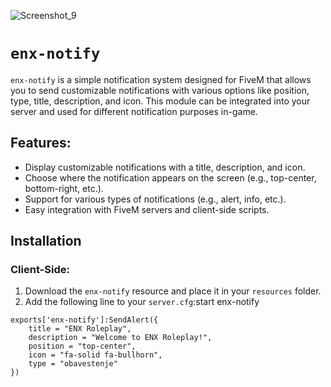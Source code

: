 ![Screenshot_9](https://github.com/user-attachments/assets/2621c32f-7a46-4bc9-a893-e83732e7d39f)


# `enx-notify`

`enx-notify` is a simple notification system designed for FiveM that allows you to send customizable notifications with various options like position, type, title, description, and icon. This module can be integrated into your server and used for different notification purposes in-game.

## Features:
- Display customizable notifications with a title, description, and icon.
- Choose where the notification appears on the screen (e.g., top-center, bottom-right, etc.).
- Support for various types of notifications (e.g., alert, info, etc.).
- Easy integration with FiveM servers and client-side scripts.

## Installation

### Client-Side:
1. Download the `enx-notify` resource and place it in your `resources` folder.
2. Add the following line to your `server.cfg`:start enx-notify

```example 
exports['enx-notify']:SendAlert({
    title = "ENX Roleplay",
    description = "Welcome to ENX Roleplay!",
    position = "top-center",
    icon = "fa-solid fa-bullhorn",
    type = "obavestenje"
})
